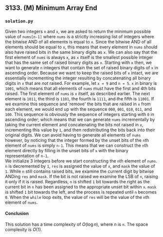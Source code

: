 ## 3133. (M) Minimum Array End

### `solution.py`
Given two integers `n` and `x`, we are asked to return the minimum possible value of `nums[n-1]` where `nums` is a strictly increasing list of integers where the bitwise AND of all elements is equal to `x`. Since the bitwise AND of all elements should be equal to `x`, this means that every element in `nums` should also have raised bits in the same binary digits as `x`. We can also say that the first element of `nums` is always `x`, as `x` itself is the smallest possible integer that has the same set of raised binary digits as `x`. Starting with `x` then, we want to generate `n` integers that contain the set of raised binary digits of `x` in ascending order. Because we want to keep the raised bits of `x` intact, we are essentially incrementing the integer resulting by concatenating all binary digits in `x` that are *not* raised. For example, let `x = 9` and `n = 5`. `x` in binary is `1001`, which means that all elements of `nums` must have the first and 4th bits raised. The first element of `nums` is `x` itself, as described earlier. The next element is `1011`, the third is `1101`, the fourth is `1111`, and the fifth is `11001`. If we examine this sequence and 'remove' the bits that are raised in `x` from each element, we would end up with the sequence `000`, `001`, `010`, `011`, and `100`. This sequence is obviously the sequence of integers starting with `0` in ascending order; which means that we can generate `nums` incrementally by taking the current element and concatenating the bits not raised in `x`, incrementing this value by `1`, and then redistributing the bits back into their original digits. We can avoid having to generate all elements of `nums` however, by noticing that the integer formed by the unset bits of the `n`th element of `nums` is simply `n-1`. This means that we can construct the `n`th element directly by filling in the unset bits of `x` with the binary representation of `n-1`.  
We initialize 3 integers before we start constructing the `n`th element of `nums`. `n` is decremented by `1`, `res` is assigned the value of `x`, and `mask` the value of `1`. While `n` still contains raised bits, we examine the current digit by bitwise ANDing `res` and `mask`. If the bit is not raised we examine the LSB of `n`, raising it only if it is raised. Regardless, `n` is shifted `1` bit towards the right as the current bit in `n` has been assigned to the appropriate unset bit within `x`. `mask` is shifted `1` bit towards the left, and the process is repeated until `n` becomes `0`. When the `while` loop exits, the value of `res` will be the value of the `n`th element of `nums`.  

#### Conclusion
This solution has a time complexity of $O(\log n)$, where $n$ is `n`. The space complexity is $O(1)$.  
  

